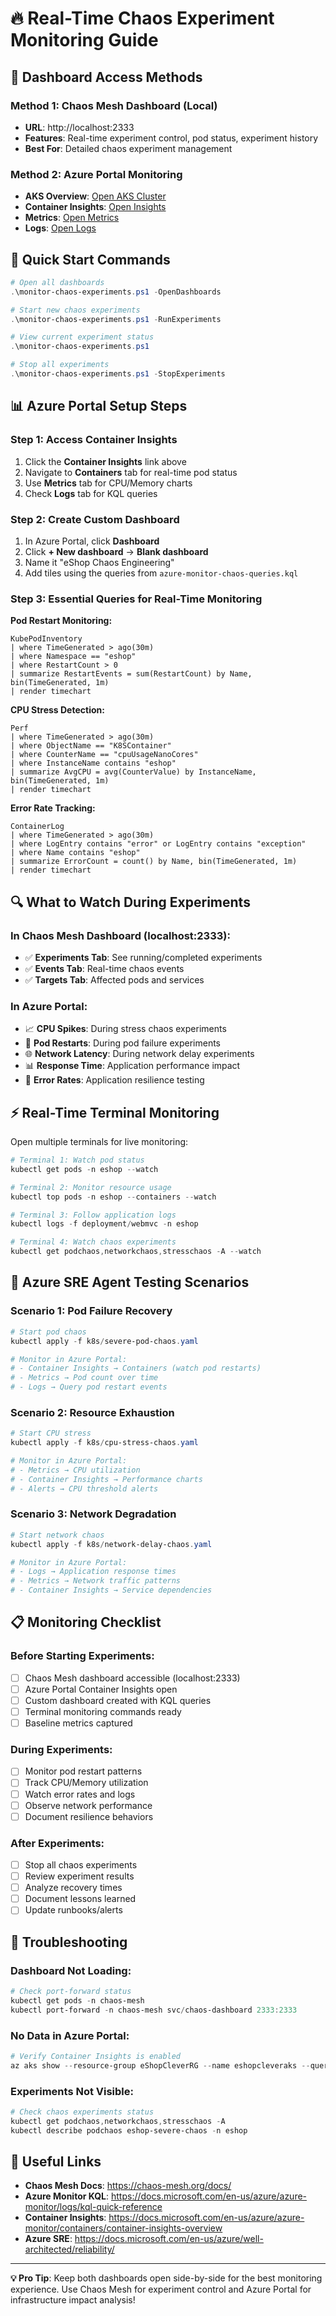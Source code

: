 # 🔥 Real-Time Chaos Experiment Monitoring Guide

## 🎯 Dashboard Access Methods

### **Method 1: Chaos Mesh Dashboard (Local)**
- **URL**: http://localhost:2333
- **Features**: Real-time experiment control, pod status, experiment history
- **Best For**: Detailed chaos experiment management

### **Method 2: Azure Portal Monitoring**
- **AKS Overview**: [Open AKS Cluster](https://portal.azure.com/#@/resource/subscriptions/5f62fee3-b00a-44d2-86e5-5cf130b28b5d/resourceGroups/eShopCleverRG/providers/Microsoft.ContainerService/managedClusters/eshopcleveraks/overview)
- **Container Insights**: [Open Insights](https://portal.azure.com/#@/resource/subscriptions/5f62fee3-b00a-44d2-86e5-5cf130b28b5d/resourceGroups/eShopCleverRG/providers/Microsoft.ContainerService/managedClusters/eshopcleveraks/insights)
- **Metrics**: [Open Metrics](https://portal.azure.com/#@/resource/subscriptions/5f62fee3-b00a-44d2-86e5-5cf130b28b5d/resourceGroups/eShopCleverRG/providers/Microsoft.ContainerService/managedClusters/eshopcleveraks/metrics)
- **Logs**: [Open Logs](https://portal.azure.com/#@/resource/subscriptions/5f62fee3-b00a-44d2-86e5-5cf130b28b5d/resourceGroups/eShopCleverRG/providers/Microsoft.ContainerService/managedClusters/eshopcleveraks/logs)

## 🚀 Quick Start Commands

```powershell
# Open all dashboards
.\monitor-chaos-experiments.ps1 -OpenDashboards

# Start new chaos experiments  
.\monitor-chaos-experiments.ps1 -RunExperiments

# View current experiment status
.\monitor-chaos-experiments.ps1

# Stop all experiments
.\monitor-chaos-experiments.ps1 -StopExperiments
```

## 📊 Azure Portal Setup Steps

### **Step 1: Access Container Insights**
1. Click the **Container Insights** link above
2. Navigate to **Containers** tab for real-time pod status
3. Use **Metrics** tab for CPU/Memory charts
4. Check **Logs** tab for KQL queries

### **Step 2: Create Custom Dashboard**
1. In Azure Portal, click **Dashboard**
2. Click **+ New dashboard** → **Blank dashboard**
3. Name it "eShop Chaos Engineering"
4. Add tiles using the queries from `azure-monitor-chaos-queries.kql`

### **Step 3: Essential Queries for Real-Time Monitoring**

**Pod Restart Monitoring:**
```kusto
KubePodInventory
| where TimeGenerated > ago(30m)
| where Namespace == "eshop"
| where RestartCount > 0
| summarize RestartEvents = sum(RestartCount) by Name, bin(TimeGenerated, 1m)
| render timechart
```

**CPU Stress Detection:**
```kusto
Perf
| where TimeGenerated > ago(30m)
| where ObjectName == "K8SContainer"
| where CounterName == "cpuUsageNanoCores"
| where InstanceName contains "eshop"
| summarize AvgCPU = avg(CounterValue) by InstanceName, bin(TimeGenerated, 1m)
| render timechart
```

**Error Rate Tracking:**
```kusto
ContainerLog
| where TimeGenerated > ago(30m)
| where LogEntry contains "error" or LogEntry contains "exception"
| where Name contains "eshop"
| summarize ErrorCount = count() by Name, bin(TimeGenerated, 1m)
| render timechart
```

## 🔍 What to Watch During Experiments

### **In Chaos Mesh Dashboard (localhost:2333):**
- ✅ **Experiments Tab**: See running/completed experiments
- ✅ **Events Tab**: Real-time chaos events
- ✅ **Targets Tab**: Affected pods and services

### **In Azure Portal:**
- 📈 **CPU Spikes**: During stress chaos experiments
- 🔄 **Pod Restarts**: During pod failure experiments  
- 🌐 **Network Latency**: During network delay experiments
- 📊 **Response Time**: Application performance impact
- 🚨 **Error Rates**: Application resilience testing

## ⚡ Real-Time Terminal Monitoring

Open multiple terminals for live monitoring:

```powershell
# Terminal 1: Watch pod status
kubectl get pods -n eshop --watch

# Terminal 2: Monitor resource usage
kubectl top pods -n eshop --containers --watch

# Terminal 3: Follow application logs
kubectl logs -f deployment/webmvc -n eshop

# Terminal 4: Watch chaos experiments
kubectl get podchaos,networkchaos,stresschaos -A --watch
```

## 🎯 Azure SRE Agent Testing Scenarios

### **Scenario 1: Pod Failure Recovery**
```powershell
# Start pod chaos
kubectl apply -f k8s/severe-pod-chaos.yaml

# Monitor in Azure Portal:
# - Container Insights → Containers (watch pod restarts)
# - Metrics → Pod count over time
# - Logs → Query pod restart events
```

### **Scenario 2: Resource Exhaustion** 
```powershell
# Start CPU stress
kubectl apply -f k8s/cpu-stress-chaos.yaml

# Monitor in Azure Portal:
# - Metrics → CPU utilization
# - Container Insights → Performance charts
# - Alerts → CPU threshold alerts
```

### **Scenario 3: Network Degradation**
```powershell
# Start network chaos
kubectl apply -f k8s/network-delay-chaos.yaml

# Monitor in Azure Portal:
# - Logs → Application response times
# - Metrics → Network traffic patterns
# - Container Insights → Service dependencies
```

## 📋 Monitoring Checklist

### **Before Starting Experiments:**
- [ ] Chaos Mesh dashboard accessible (localhost:2333)
- [ ] Azure Portal Container Insights open
- [ ] Custom dashboard created with KQL queries
- [ ] Terminal monitoring commands ready
- [ ] Baseline metrics captured

### **During Experiments:**
- [ ] Monitor pod restart patterns
- [ ] Track CPU/Memory utilization
- [ ] Watch error rates and logs
- [ ] Observe network performance
- [ ] Document resilience behaviors

### **After Experiments:**
- [ ] Stop all chaos experiments
- [ ] Review experiment results
- [ ] Analyze recovery times
- [ ] Document lessons learned
- [ ] Update runbooks/alerts

## 🚨 Troubleshooting

### **Dashboard Not Loading:**
```powershell
# Check port-forward status
kubectl get pods -n chaos-mesh
kubectl port-forward -n chaos-mesh svc/chaos-dashboard 2333:2333
```

### **No Data in Azure Portal:**
```powershell
# Verify Container Insights is enabled
az aks show --resource-group eShopCleverRG --name eshopcleveraks --query addonProfiles.omsAgent
```

### **Experiments Not Visible:**
```powershell
# Check chaos experiments status
kubectl get podchaos,networkchaos,stresschaos -A
kubectl describe podchaos eshop-severe-chaos -n eshop
```

## 🔗 Useful Links

- **Chaos Mesh Docs**: https://chaos-mesh.org/docs/
- **Azure Monitor KQL**: https://docs.microsoft.com/en-us/azure/azure-monitor/logs/kql-quick-reference
- **Container Insights**: https://docs.microsoft.com/en-us/azure/azure-monitor/containers/container-insights-overview
- **Azure SRE**: https://docs.microsoft.com/en-us/azure/well-architected/reliability/

---

**💡 Pro Tip**: Keep both dashboards open side-by-side for the best monitoring experience. Use Chaos Mesh for experiment control and Azure Portal for infrastructure impact analysis!
